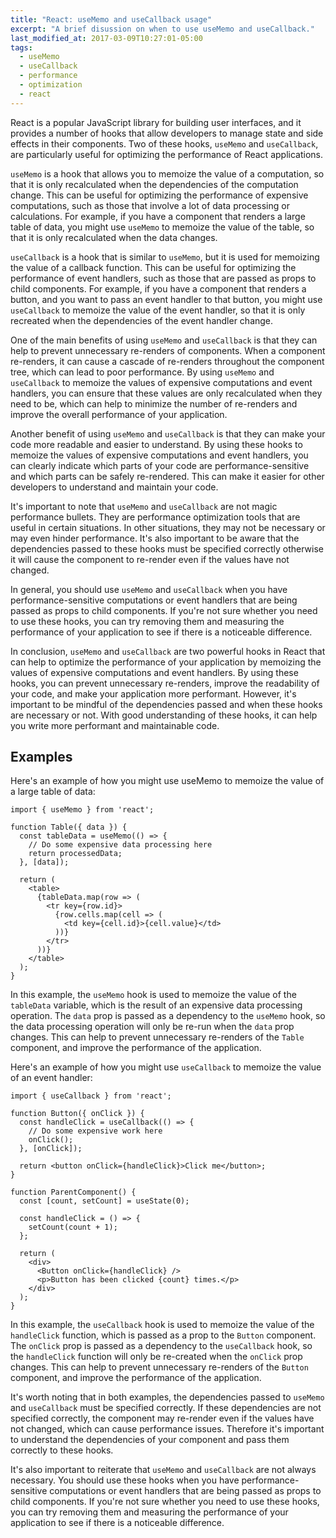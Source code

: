 ```yaml
---
title: "React: useMemo and useCallback usage"
excerpt: "A brief disussion on when to use useMemo and useCallback."
last_modified_at: 2017-03-09T10:27:01-05:00
tags: 
  - useMemo
  - useCallback
  - performance
  - optimization
  - react
---
```


React is a popular JavaScript library for building user interfaces, and it provides a number of hooks that allow developers to manage state and side effects in their components. Two of these hooks, `useMemo` and `useCallback`, are particularly useful for optimizing the performance of React applications.

`useMemo` is a hook that allows you to memoize the value of a computation, so that it is only recalculated when the dependencies of the computation change. This can be useful for optimizing the performance of expensive computations, such as those that involve a lot of data processing or calculations. For example, if you have a component that renders a large table of data, you might use `useMemo` to memoize the value of the table, so that it is only recalculated when the data changes.

`useCallback` is a hook that is similar to `useMemo`, but it is used for memoizing the value of a callback function. This can be useful for optimizing the performance of event handlers, such as those that are passed as props to child components. For example, if you have a component that renders a button, and you want to pass an event handler to that button, you might use `useCallback` to memoize the value of the event handler, so that it is only recreated when the dependencies of the event handler change.

One of the main benefits of using `useMemo` and `useCallback` is that they can help to prevent unnecessary re-renders of components. When a component re-renders, it can cause a cascade of re-renders throughout the component tree, which can lead to poor performance. By using `useMemo` and `useCallback` to memoize the values of expensive computations and event handlers, you can ensure that these values are only recalculated when they need to be, which can help to minimize the number of re-renders and improve the overall performance of your application.

Another benefit of using `useMemo` and `useCallback` is that they can make your code more readable and easier to understand. By using these hooks to memoize the values of expensive computations and event handlers, you can clearly indicate which parts of your code are performance-sensitive and which parts can be safely re-rendered. This can make it easier for other developers to understand and maintain your code.

It's important to note that `useMemo` and `useCallback` are not magic performance bullets. They are performance optimization tools that are useful in certain situations. In other situations, they may not be necessary or may even hinder performance. It's also important to be aware that the dependencies passed to these hooks must be specified correctly otherwise it will cause the component to re-render even if the values have not changed.

In general, you should use `useMemo` and `useCallback` when you have performance-sensitive computations or event handlers that are being passed as props to child components. If you're not sure whether you need to use these hooks, you can try removing them and measuring the performance of your application to see if there is a noticeable difference.

In conclusion, `useMemo` and `useCallback` are two powerful hooks in React that can help to optimize the performance of your application by memoizing the values of expensive computations and event handlers. By using these hooks, you can prevent unnecessary re-renders, improve the readability of your code, and make your application more performant. However, it's important to be mindful of the dependencies passed and when these hooks are necessary or not. With good understanding of these hooks, it can help you write more performant and maintainable code.

## Examples

Here's an example of how you might use useMemo to memoize the value of a large table of data:
```JSX
import { useMemo } from 'react';

function Table({ data }) {
  const tableData = useMemo(() => {
    // Do some expensive data processing here
    return processedData;
  }, [data]);

  return (
    <table>
      {tableData.map(row => (
        <tr key={row.id}>
          {row.cells.map(cell => (
            <td key={cell.id}>{cell.value}</td>
          ))}
        </tr>
      ))}
    </table>
  );
}
```

In this example, the `useMemo` hook is used to memoize the value of the `tableData` variable, which is the result of an expensive data processing operation. The `data` prop is passed as a dependency to the `useMemo` hook, so the data processing operation will only be re-run when the `data` prop changes. This can help to prevent unnecessary re-renders of the `Table` component, and improve the performance of the application.

Here's an example of how you might use `useCallback` to memoize the value of an event handler:
```JSX
import { useCallback } from 'react';

function Button({ onClick }) {
  const handleClick = useCallback(() => {
    // Do some expensive work here
    onClick();
  }, [onClick]);

  return <button onClick={handleClick}>Click me</button>;
}

function ParentComponent() {
  const [count, setCount] = useState(0);

  const handleClick = () => {
    setCount(count + 1);
  };

  return (
    <div>
      <Button onClick={handleClick} />
      <p>Button has been clicked {count} times.</p>
    </div>
  );
}

```

In this example, the `useCallback` hook is used to memoize the value of the `handleClick` function, which is passed as a prop to the `Button` component. The `onClick` prop is passed as a dependency to the `useCallback` hook, so the `handleClick` function will only be re-created when the `onClick` prop changes. This can help to prevent unnecessary re-renders of the `Button` component, and improve the performance of the application.

It's worth noting that in both examples, the dependencies passed to `useMemo` and `useCallback` must be specified correctly. If these dependencies are not specified correctly, the component may re-render even if the values have not changed, which can cause performance issues. Therefore it's important to understand the dependencies of your component and pass them correctly to these hooks.

It's also important to reiterate that `useMemo` and `useCallback` are not always necessary. You should use these hooks when you have performance-sensitive computations or event handlers that are being passed as props to child components. If you're not sure whether you need to use these hooks, you can try removing them and measuring the performance of your application to see if there is a noticeable difference.